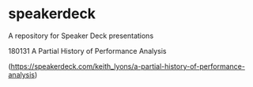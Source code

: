 # speakerdeck
A repository for Speaker Deck presentations

180131 A Partial History of Performance Analysis 

(https://speakerdeck.com/keith_lyons/a-partial-history-of-performance-analysis)
